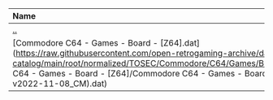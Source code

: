 |Name|Size|
|:---|---:|
|[..](../index.html)|DIR|
|[Commodore C64 - Games - Board - [Z64].dat](https://raw.githubusercontent.com/open-retrogaming-archive/dat-catalog/main/root/normalized/TOSEC/Commodore/C64/Games/Board/[Z64]/Commodore C64 - Games - Board - [Z64]/Commodore C64 - Games - Board - [Z64] (TOSEC-v2022-11-08_CM).dat)|16866|
